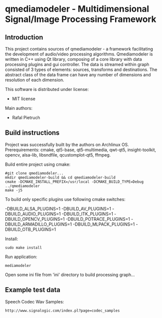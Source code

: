 qmediamodeler - Multidimensional Signal/Image Processing Framework 
==================================================================

Introduction
------------

This project contains sources of qmediamodeler - a framework facilitating the development of audio/video processing algorithms.
Qmediamodeler is written in C++ using Qt library, composing of a core library with data processing plugins and gui controller.
The data is streamed within graph consisted of 3 types of elements: sources, transforms and destinations.
The abstract class of the data frame can have any number of dimensions and resolution of each dimension.

This software is distributed under license:

* MIT license

Main authors:

* Rafal Pietruch

    
Build instructions
------------------

Project was successfully built by the authors on Archlinux OS.
Prerequirements: cmake, qt5-base, qt5-multimedia, qwt-qt5, insight-toolkit, opencv, alsa-lib, libsndfile, qcustomplot-qt5, ffmpeg.

Build entire project using cmake:

    #git clone qmediamodeler...
    mkdir qmediamodeler-build && cd qmediamodeler-build
    cmake -DCMAKE_INSTALL_PREFIX=/usr/local -DCMAKE_BUILD_TYPE=Debug ../qmediamodeler
    make -j5

To build only specific plugins use following cmake switches:

   -DBUILD_ALSA_PLUGINS=1
   -DBUILD_AV_PLUGINS=1
   -DBUILD_AUDIO_PLUGINS=1
   -DBUILD_ITK_PLUGINS=1
   -DBUILD_OPENCV_PLUGINS=1
   -DBUILD_POTRACE_PLUGINS=1
   -DBUILD_ARMADILLO_PLUGINS=1
   -DBUILD_MLPACK_PLUGINS=1
   -DBUILD_OTB_PLUGINS=1

Install:

    sudo make install

Run application:

    mediamodeler

Open some ini file from 'ini' directory to build processing graph...

Example test data
-----------------

Speech Codec Wav Samples:

    http://www.signalogic.com/index.pl?page=codec_samples
